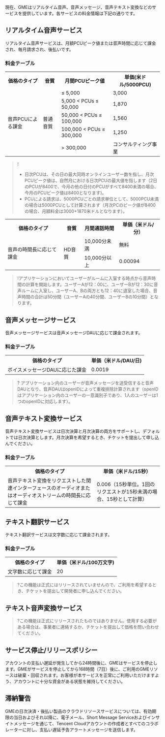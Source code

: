 ﻿現在、GMEはリアルタイム音声、音声メッセージ、音声テキスト変換などのサービスを提供しています。各サービスの料金情報は下記の通りです。


## リアルタイム音声サービス
リアルタイム音声サービスは、月額PCUピーク値または音声時間に応じて課金され、毎月請求され、後払いです。

### 料金テーブル

<table>
   <tr>
      <th>価格のタイプ</th>
      <th>音質</th>
      <th>月間PCUピーク値</th>
      <th>単価(米ドル/5000PCU)</th>
   </tr>
   <tr>
      <td  rowspan="5">音声PCUによる課金</td>
      <td  rowspan="5">普通音質</td>
      <td> ≤ 5,000</td>
      <td>3,000</td>
   </tr>
   <tr>
      <td>5,000 < PCUs ≤ 50,000</td>
      <td>1,870</td>
   </tr>
   <tr>
      <td>50,000 < PCUs ≤ 100,000</td>
      <td>1,560</td>
   </tr>
   <tr>
      <td>100,000 < PCUs ≤ 300,000</td>
      <td>1,250</td>
   </tr>
   <tr>
      <td> > 300,000</td>
      <td>コンサルティング事業</td>
   </tr>
</table>
 

>!
>- 日次PCUは、その日の最大同時オンラインユーザー数を指し、月次PCUピーク値は、自然月における日次PCUの最大値を指します（2日のPCUが8400で、今月の他の日付のPCUがすべて8400未満の場合、今月のPCUピーク値は8400となります)。
>- PCUによる請求は、5000PCUごとの請求単位として、5000PCU未満の場合は5000PCUとして計算されます（月次PCのピーク値が8400の場合、月額料金は3000+1870米ドルとなります）。

<table>
   <tr>
      <th>価格のタイプ</th>
      <th>音質</th>
      <th>月間通話時間</th>
      <th>単価（米ドル/分）</th>
   </tr>
   <tr>
      <td  rowspan="5">音声の時間長に応じて課金</td>
      <td  rowspan="5">HD音質</td>
      <td>10,000分未満</td>
      <td>無料</td>
   </tr>
   <tr>
      <td>10,000分以上</td>
      <td>0.00094</td>
   </tr>

</table>

>!アプリケーションにおいてユーザーがルームに入室する時点から音声時間の計算を開始します。ユーザーAが12：00に、ユーザーBが12：30に音声ルームに入室し、ユーザーA、Bの両方とも12：40に退室した場合、音声時間の合計は50分間（ユーザーAの40分間、ユーザーBの10分間）となります。

## 音声メッセージサービス
音声メッセージサービスは音声メッセージDAUに応じて課金されます。

### 料金テーブル

<table>
   <tr>
      <th>価格のタイプ</th>
      <th>単価（米ドル/DAU/日)</th>
   </tr>
   <tr>
      <td>ボイスメッセージDAUに応じた課金</td>
      <td>0.0019 </td>
   </tr>
   </tr>
</table>


>? アプリケーション内のユーザーが音声メッセージを送受信すると音声DAUとなり、音声DAUはopenIDによって重複排除計算されます（openIDはアプリケーション内のユーザーの一意識別子であり、1人のユーザーは1つのopenIDに対応します）。



## 音声テキスト変換サービス

音声テキスト変換サービスは日次決算と月次決算の両方をサポートし、デフォルトでは日次決算とします。月次決算を希望するとき、チケットを提出して申し込んでください。

### 料金テーブル
<table>
   <tr>
      <th>価格のタイプ</th>
      <th>単価（米ドル/15秒）</th>
   </tr>
   <tr>
      <td  rowspan="1">音声テキスト変換をリクエストした関連インターフェースのオーディオまたはオーディオストリームの時間長に応じて課金</td>
      <td> 0.006（15秒単位。1回のリクエストが15秒未満の場合、15秒として計算） </td>
   </tr>
   </tr>
</table>




## テキスト翻訳サービス
テキスト翻訳サービスは文字数に応じて課金されます。

### 料金テーブル
<table>
   <tr>
      <th>価格のタイプ</th>
      <th>単価（米ドル/100万文字)</th>
   </tr>
   <tr>
      <td  rowspan="1">文字数に応じて課金</td>
      <td> 20 </td>
   </tr>
   </tr>
</table>


>?この機能は正式にはリリースされていませんので、ご利用を希望するとき、チケットを提出して開発者に申し込んでください。


## テキスト音声変換サービス


>?この機能は正式にリリースされたものではありません。使用する必要がある場合は、事業者に連絡するか、チケットを提出して価格を問い合わせてください。


## サービス停止/リリースポリシー
アカウントの支払い遅延が発生してから24時間後に、GMEはサービスを停止します。GMEがサービスを停止してから168時間（7日）後に、ご利用のGMEリソースは破棄・回収されます。お客様が本サービスを正常にご利用いただけますよう、アカウントに十分な資金がある状態を維持してください。

## 滞納警告
GMEの日次決済・後払い製品のクラウドリソースサービスについては、有効期限の当日およびそれ以降に、電子メール、Short Message Serviceおよびインサイトメッセージを通じて、Tencent Cloudアカウントの作成者とすべてのコラボレーターに対し、支払い遅延予告アラートメッセージを送信します。
